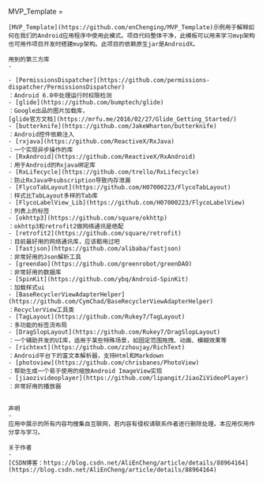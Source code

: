 MVP_Template
	=

	[MVP_Template](https://github.com/enChenging/MVP_Template)示例用于解释如何在我们的Android应用程序中使用此模式。项目代码整体干净，此模板可以用来学习mvp架构也可用作项目开发时搭建mvp架构。此项目的依赖原生jar是AndroidX。

	用到的第三方库
	-

	- [PermissionsDispatcher](https://github.com/permissions-dispatcher/PermissionsDispatcher)
	：Android 6.0中处理运行时权限检测
	- [glide](https://github.com/bumptech/glide)
	：Google出品的图片加载库，
	[glide官方文档](https://mrfu.me/2016/02/27/Glide_Getting_Started/)
	- [butterknife](https://github.com/JakeWharton/butterknife)
	：Android控件依赖注入
	- [rxjava](https://github.com/ReactiveX/RxJava)
	：一个实现异步操作的库
	- [RxAndroid](https://github.com/ReactiveX/RxAndroid)
	：用于Android的Rxjava绑定库
	- [RxLifecycle](https://github.com/trello/RxLifecycle)
	：防止RxJava中subscription导致内存泄漏
	- [FlycoTabLayout](https://github.com/H07000223/FlycoTabLayout)
	：样式比TabLayout多样的Tab库
	- [FlycoLabelView_Lib](https://github.com/H07000223/FlycoLabelView)
	：列表上的标签
	- [okhttp3](https://github.com/square/okhttp)
	：okhttp3和retrofit2做网络通讯是绝配
	- [retrofit2](https://github.com/square/retrofit)
	：目前最好用的网络通讯库，应该都用过吧
	- [fastjson](https://github.com/alibaba/fastjson)
	：非常好用的Json解析工具
	- [greendao](https://github.com/greenrobot/greenDAO)
	：非常好用的数据库
	- [SpinKit](https://github.com/ybq/Android-SpinKit)
	：加载样式ui
	- [BaseRecyclerViewAdapterHelper](https://github.com/CymChad/BaseRecyclerViewAdapterHelper)
	：RecyclerView工具类
	- [TagLayout](https://github.com/Rukey7/TagLayout)
	：多功能的标签流布局
	- [DragSlopLayout](https://github.com/Rukey7/DragSlopLayout)
	：一个辅助开发的UI库，适用于某些特殊场景，如固定范围拖拽、动画、模糊效果等
	- [richtext](https://github.com/zzhoujay/RichText)
	：Android平台下的富文本解析器，支持Html和Markdown
	- [photoview](https://github.com/chrisbanes/PhotoView)
	：帮助生成一个易于使用的缩放Android ImageView实现
	- [jiaozivideoplayer](https://github.com/lipangit/JiaoZiVideoPlayer)
	：非常好用的播放器


	声明
	-
	应用中展示的所有内容均搜集自互联网，若内容有侵权请联系作者进行删除处理。本应用仅用作分享与学习。

	关于作者
	-
	[CSDN博客：https://blog.csdn.net/AliEnCheng/article/details/88964164](https://blog.csdn.net/AliEnCheng/article/details/88964164)
